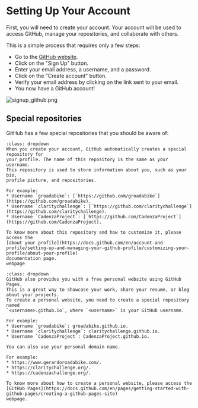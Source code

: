 # Setting Up Your Account

First, you will need to create your account.
Your account will be used to access GitHub, manage your repositories, and
collaborate with others.

This is a simple process that requires only a few steps:

* Go to the [GitHub website](https://github.com).
* Click on the "Sign Up" button.
* Enter your email address, a username, and a password.
* Click on the "Create account" button.
* Verify your email address by clicking on the link sent to your email.
* You now have a GitHub account!

![signup_github.png](../figures/signup_github.png)

## Special repositories

GitHub has a few special repositories that you should be aware of:

```{admonition} Profile repository
:class: dropdown
When you create your account, GitHub automatically creates a special repository for 
your profile. The name of this repository is the same as your username. 
This repository is used to store information about you, such as your bio, 
profile picture, and repositories.

For example:
* Username `groadabike`: [`https://github.com/groadabike`](https://github.com/groadabike). 
* Username `claritychallenge`: [`https://github.com/claritychallenge`](https://github.com/claritychallenge).
* Username `CadenzaProject`: [`https://github.com/CadenzaProject`](https://github.com/CadenzaProject).

To know more about this repository and how to customize it, please access the 
[about your profile](https://docs.github.com/en/account-and-profile/setting-up-and-managing-your-github-profile/customizing-your-profile/about-your-profile)
documentation page.
webpage

```

```{admonition} Personal Website repository
:class: dropdown
GitHub also provides you with a free personal website using GitHub Pages.
This is a great way to showcase your work, share your resume, or blog about your projects.
To create a personal website, you need to create a special repository named 
`<username>.github.io`, where `<username>` is your GitHub username.

For example:
* Username `groadabike`: groadabike.github.io.
* Username `claritychallenge`: claritychallenge.github.io.
* Username `CadenzaProject`: CadenzaProject.github.io.

You can also use your personal domain name.

For example:
* https://www.gerardoroadabike.com/. 
* https://claritychallenge.org/.
* https://cadenzachallenge.org/.

To know more about how to create a personal website, please access the
[GitHub Pages](https://docs.github.com/en/pages/getting-started-with-github-pages/creating-a-github-pages-site)
webpage.

```